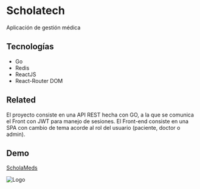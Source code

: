 
# Scholatech 

Aplicación de gestión médica


## Tecnologías

- Go
- Redis
- ReactJS
- React-Router DOM
  
## Related

El proyecto consiste en una API REST hecha con GO, a la que se comunica el Front con JWT para manejo de sesiones. El Front-end consiste en una SPA con cambio de tema acorde al rol del usuario (paciente, doctor o admin).


## Demo

[ScholaMeds](http://srv907667.hstgr.cloud:5173/)


![Logo](https://media.canva.com/v2/image-resize/format:PNG/height:397/quality:100/uri:ifs%3A%2F%2FM%2F29ad869d-9a83-4df0-a668-35139cde4317/watermark:F/width:800?csig=AAAAAAAAAAAAAAAAAAAAABBBm-5lPbCwbT0wE57cSBNWrCGpFyNI_QgxFDswCYnX&exp=1752692446&osig=AAAAAAAAAAAAAAAAAAAAAJh2NRFIbQWxJd61oj58Z1nZUnoQ-bCs19ZEhgzDKevZ&signer=media-rpc&x-canva-quality=screen)


